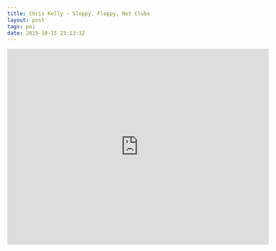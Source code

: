 ```yaml
---
title: Chris Kelly - Sloppy, Floppy, Not Clubs
layout: post
tags: poi
date: 2015-10-15 23:13:12
---
```

<iframe width="603" height="452" src="https://www.youtube.com/embed/QCgbKHkJcYU" frameborder="0" allowfullscreen="true"></iframe>
